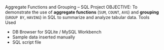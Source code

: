 Aggregate Functions and Grouping – SQL Project
OBJECTIVE:
To demonstrate the use of **aggregate functions** (`SUM`, `COUNT`, `AVG`) and **grouping** (`GROUP BY`, `HAVING`) in SQL to summarize and analyze tabular data.
Tools Used
- DB Browser for SQLite / MySQL Workbench
- Sample data inserted manually
- SQL script file

